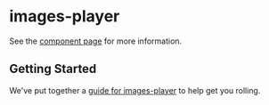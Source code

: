 # images-player

See the [component page](http://Lukeisme.github.io/images-player) for more information.

## Getting Started

We've put together a [guide for images-player](http://www.polymer-project.org/docs/start/reusableelements.html) to help get you rolling.
